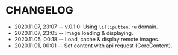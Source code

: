 # CHANGELOG

- 2020.11.07, 23:07 -- v.0.1.0: Using `lilliputten.ru` domain.
- 2020.11.07, 23:05 -- Image loading & displaying.
- 2020.11.05, 00:18 -- Load, cache & display remote images.
- 2020.11.01, 00:01 -- Set content with api request (CoreContent).

<!--
 @changed 2020.11.05, 00:18
-->
